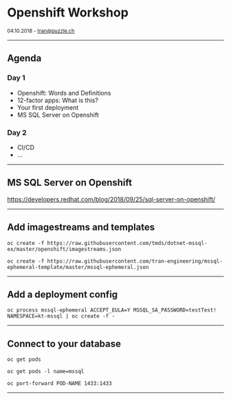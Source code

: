 # Openshift Workshop

<small>04.10.2018 - tran@puzzle.ch</small>

<!-- .slide: class="master01" -->

---

## Agenda

### Day 1

* Openshift: Words and Definitions
* 12-factor apps: What is this?
* Your first deployment
* MS SQL Server on Openshift

### Day 2

* CI/CD
* ...

<!-- .slide: class="master02" -->

---

## MS SQL Server on Openshift

https://developers.redhat.com/blog/2018/09/25/sql-server-on-openshift/

---

## Add imagestreams and templates

`oc create -f https://raw.githubusercontent.com/tmds/dotnet-mssql-ex/master/openshift/imagestreams.json`

`oc create -f https://raw.githubusercontent.com/tran-engineering/mssql-ephemeral-template/master/mssql-ephemeral.json`

---

## Add a deployment config

`oc process mssql-ephemeral ACCEPT_EULA=Y MSSQL_SA_PASSWORD=testTest! NAMESPACE=kt-mssql | oc create -f -`

---

## Connect to your database

`oc get pods`

`oc get pods -l name=mssql`

`oc port-forward POD-NAME 1433:1433`

---